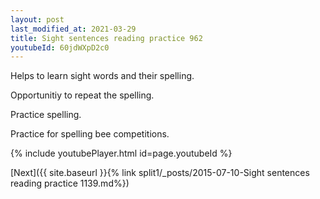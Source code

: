 ```yaml
---
layout: post
last_modified_at: 2021-03-29
title: Sight sentences reading practice 962
youtubeId: 60jdWXpD2c0
---
```

 
 
Helps to learn sight words and their spelling.

Opportunitiy to repeat the spelling. 

Practice spelling. 
 
Practice for spelling bee competitions. 
 
{% include youtubePlayer.html id=page.youtubeId %}
 
 

[Next]({{ site.baseurl }}{% link  split1/_posts/2015-07-10-Sight sentences reading practice 1139.md%})
 
